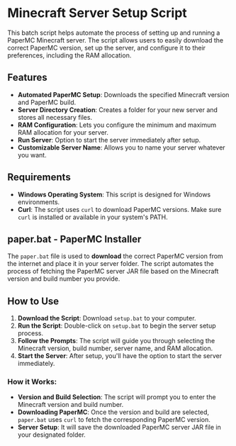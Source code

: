 # Minecraft Server Setup Script

This batch script helps automate the process of setting up and running a PaperMC Minecraft server. The script allows users to easily download the correct PaperMC version, set up the server, and configure it to their preferences, including the RAM allocation.

## Features

- **Automated PaperMC Setup**: Downloads the specified Minecraft version and PaperMC build.
- **Server Directory Creation**: Creates a folder for your new server and stores all necessary files.
- **RAM Configuration**: Lets you configure the minimum and maximum RAM allocation for your server.
- **Run Server**: Option to start the server immediately after setup.
- **Customizable Server Name**: Allows you to name your server whatever you want.

## Requirements

- **Windows Operating System**: This script is designed for Windows environments.
- **Curl**: The script uses `curl` to download PaperMC versions. Make sure `curl` is installed or available in your system's PATH.

## paper.bat - PaperMC Installer

The `paper.bat` file is used to **download** the correct PaperMC version from the internet and place it in your server folder. The script automates the process of fetching the PaperMC server JAR file based on the Minecraft version and build number you provide.

## How to Use

1. **Download the Script**: Download `setup.bat` to your computer.
2. **Run the Script**: Double-click on `setup.bat` to begin the server setup process.
3. **Follow the Prompts**: The script will guide you through selecting the Minecraft version, build number, server name, and RAM allocation.
4. **Start the Server**: After setup, you'll have the option to start the server immediately.

### How it Works:

- **Version and Build Selection**: The script will prompt you to enter the Minecraft version and build number.
- **Downloading PaperMC**: Once the version and build are selected, `paper.bat` uses `curl` to fetch the corresponding PaperMC version.
- **Server Setup**: It will save the downloaded PaperMC server JAR file in your designated folder.
